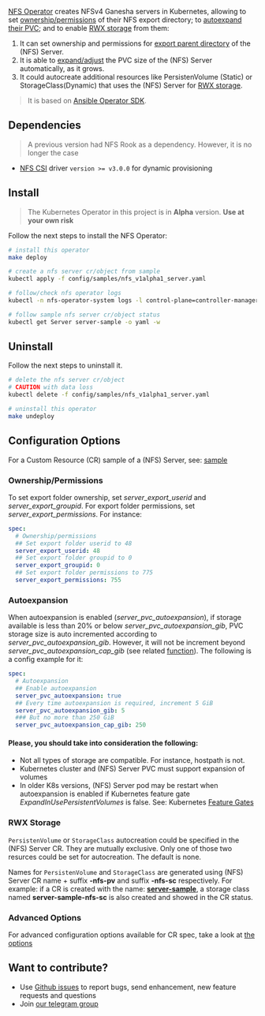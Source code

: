 [NFS Operator](https://github.com/krestomatio/nfs-operator) creates NFSv4 Ganesha servers in Kubernetes, allowing to set [ownership/permissions](#ownershippermissions) of their NFS export directory; to [autoexpand their PVC](#autoexpansion); and to enable [RWX storage](#rwx-storage) from them:

1. It can set ownership and permissions for [export parent directory](#ownershippermissions) of the (NFS) Server.
2. It is able to [expand/adjust](#autoexpansion) the PVC size of the (NFS) Server automatically, as it grows.
3. It could autocreate additional resources like PersistenVolume (Static) or StorageClass(Dynamic) that uses the (NFS) Server for [RWX storage](#rwx-storage).

>It is based on [Ansible Operator SDK](https://sdk.operatorframework.io/docs/building-operators/ansible/tutorial/).

## Dependencies
> A previous version had NFS Rook as a dependency. However, it is no longer the case
* [NFS CSI](https://github.com/kubernetes-csi/csi-driver-nfs) driver `version >= v3.0.0` for dynamic provisioning

## Install

> The Kubernetes Operator in this project is in **Alpha** version. **Use at your own risk**

Follow the next steps to install the NFS Operator:
```bash
# install this operator
make deploy

# create a nfs server cr/object from sample
kubectl apply -f config/samples/nfs_v1alpha1_server.yaml

# follow/check nfs operator logs
kubectl -n nfs-operator-system logs -l control-plane=controller-manager -c manager  -f

# follow sample nfs server cr/object status
kubectl get Server server-sample -o yaml -w
```

## Uninstall
Follow the next steps to uninstall it.
```bash
# delete the nfs server cr/object
# CAUTION with data loss
kubectl delete -f config/samples/nfs_v1alpha1_server.yaml

# uninstall this operator
make undeploy
```

## Configuration Options
For a Custom Resource (CR) sample of a (NFS) Server, see: [sample](config/samples/nfs_v1alpha1_server.yaml)

### Ownership/Permissions
To set export folder ownership, set _server_export_userid_ and _server_export_groupid_. For export folder permissions, set _server_export_permissions_. For instance:
```yaml
spec:
  # Ownership/permissions
  ## Set export folder userid to 48
  server_export_userid: 48
  ## Set export folder groupid to 0
  server_export_groupid: 0
  ## Set export folder permissions to 775
  server_export_permissions: 755
```

### Autoexpansion
When autoexpansion is enabled (_server_pvc_autoexpansion_), if storage available is less than 20% or below _server_pvc_autoexpansion_gib_, PVC storage size is auto incremented according to _server_pvc_autoexpansion_gib_. However, it will not be increment beyond _server_pvc_autoexpansion_cap_gib_ (see related [function](https://github.com/krestomatio/ansible-collection-k8s/blob/c8768df3d9af4ddf7258c31d37cc3f54cc5a4cf6/plugins/module_utils/storage.py#L62)). The following is a config example for it:
```yaml
spec:
  # Autoexpansion
  ## Enable autoexpansion
  server_pvc_autoexpansion: true
  ## Every time autoexpansion is required, increment 5 GiB
  server_pvc_autoexpansion_gib: 5
  ### But no more than 250 GiB
  server_pvc_autoexpansion_cap_gib: 250
```

#### Please, you should take into consideration the following:
* Not all types of storage are compatible. For instance, hostpath is not.
* Kubernetes cluster and (NFS) Server PVC must support expansion of volumes
* In older K8s versions, (NFS) Server pod may be restart when autoexpansion is enabled if Kubernetes feature gate _ExpandInUsePersistentVolumes_ is false. See: Kubernetes [Feature Gates](https://kubernetes.io/docs/reference/command-line-tools-reference/feature-gates/)

### RWX Storage
`PersistenVolume` or `StorageClass` autocreation could be specified in the (NFS) Server CR. They are mutually exclusive. Only one of those two resurces could be set for autocreation. The default is none.

Names for `PersistenVolume` and `StorageClass` are generated using (NFS) Server CR name + suffix **-nfs-pv** and suffix **-nfs-sc** respectively. For example: if a CR is created with the name: [**server-sample**](config/samples/nfs_v1alpha1_server.yaml), a storage class named **server-sample-nfs-sc** is also created and showed in the CR status.

### Advanced Options
For advanced configuration options available for CR spec, take a look at [the options](https://github.com/krestomatio/ansible-collection-k8s/blob/master/roles/v1alpha1/nfs/server/defaults/main/server.yml)

## Want to contribute?
* Use [Github issues](https://github.com/krestomatio/nfs-operator/issues) to report bugs, send enhancement, new feature requests and questions
* Join [our telegram group](https://t.me/nfs_operator)
